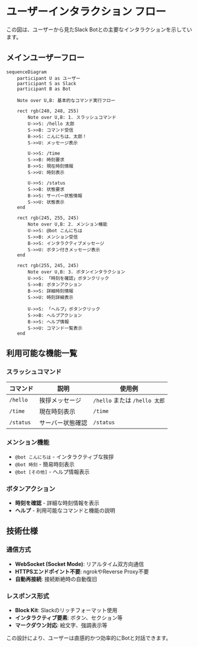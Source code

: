 # ユーザーインタラクション フロー

この図は、ユーザーから見たSlack Botとの主要なインタラクションを示しています。

## メインユーザーフロー

```mermaid
sequenceDiagram
    participant U as ユーザー
    participant S as Slack
    participant B as Bot

    Note over U,B: 基本的なコマンド実行フロー
    
    rect rgb(240, 248, 255)
        Note over U,B: 1. スラッシュコマンド
        U->>S: /hello 太郎
        S->>B: コマンド受信
        B->>S: こんにちは、太郎！
        S->>U: メッセージ表示
        
        U->>S: /time  
        S->>B: 時刻要求
        B->>S: 現在時刻情報
        S->>U: 時刻表示
        
        U->>S: /status
        S->>B: 状態要求
        B->>S: サーバー状態情報
        S->>U: 状態表示
    end

    rect rgb(245, 255, 245)
        Note over U,B: 2. メンション機能
        U->>S: @bot こんにちは
        S->>B: メンション受信
        B->>S: インタラクティブメッセージ
        S->>U: ボタン付きメッセージ表示
    end

    rect rgb(255, 245, 245)
        Note over U,B: 3. ボタンインタラクション
        U->>S: 「時刻を確認」ボタンクリック
        S->>B: ボタンアクション
        B->>S: 詳細時刻情報
        S->>U: 時刻詳細表示
        
        U->>S: 「ヘルプ」ボタンクリック
        S->>B: ヘルプアクション
        B->>S: ヘルプ情報
        S->>U: コマンド一覧表示
    end
```

## 利用可能な機能一覧

### スラッシュコマンド
| コマンド | 説明 | 使用例 |
|---------|------|--------|
| `/hello` | 挨拶メッセージ | `/hello` または `/hello 太郎` |
| `/time` | 現在時刻表示 | `/time` |
| `/status` | サーバー状態確認 | `/status` |

### メンション機能
- `@bot こんにちは` - インタラクティブな挨拶
- `@bot 時刻` - 簡易時刻表示
- `@bot [その他]` - ヘルプ情報表示

### ボタンアクション
- **時刻を確認** - 詳細な時刻情報を表示
- **ヘルプ** - 利用可能なコマンドと機能の説明

## 技術仕様

### 通信方式
- **WebSocket (Socket Mode)**: リアルタイム双方向通信
- **HTTPSエンドポイント不要**: ngrokやReverse Proxy不要
- **自動再接続**: 接続断絶時の自動復旧

### レスポンス形式
- **Block Kit**: Slackのリッチフォーマット使用
- **インタラクティブ要素**: ボタン、セクション等
- **マークダウン対応**: 絵文字、強調表示等

この設計により、ユーザーは直感的かつ効率的にBotと対話できます。